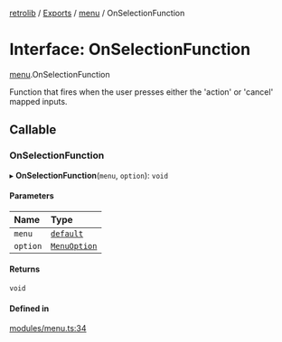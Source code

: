 [retrolib](../README.md) / [Exports](../modules.md) / [menu](../modules/menu.md) / OnSelectionFunction

# Interface: OnSelectionFunction

[menu](../modules/menu.md).OnSelectionFunction

Function that fires when the user presses either the 'action' or 'cancel' mapped inputs.

## Callable

### OnSelectionFunction

▸ **OnSelectionFunction**(`menu`, `option`): `void`

#### Parameters

| Name | Type |
| :------ | :------ |
| `menu` | [`default`](../classes/menu.default.md) |
| `option` | [`MenuOption`](../modules/menu.md#menuoption) |

#### Returns

`void`

#### Defined in

[modules/menu.ts:34](https://github.com/philbgarner/retrolib/blob/63effeb/src/modules/menu.ts#L34)
